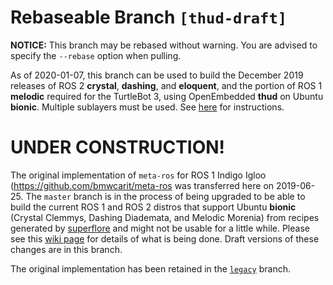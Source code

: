 # Rebaseable Branch `[thud-draft]`

**NOTICE:** This branch may be rebased without warning. You are advised to
specify the `--rebase` option when pulling.

As of 2020-01-07, this branch can be used to build the December 2019 releases of
ROS 2 **crystal**, **dashing**, and **eloquent**, and the portion of ROS 1
**melodic** required for the TurtleBot 3, using OpenEmbedded **thud** on Ubuntu
**bionic**. Multiple sublayers must be used. See
[here](https://github.com/ros/meta-ros/wiki/OpenEmbedded-Build-Instructions)
for instructions.

# UNDER CONSTRUCTION!

The original implementation of `meta-ros` for ROS 1 Indigo Igloo
(<https://github.com/bmwcarit/meta-ros> was transferred here on 2019-06-25. The
`master` branch is in the process of being upgraded to be able to build the
current ROS 1 and ROS 2 distros that support Ubuntu **bionic** (Crystal Clemmys,
Dashing Diademata, and Melodic Morenia) from recipes generated by
[superflore](https://github.com/ros-infrastructure/superflore/) and might not be
usable for a little while. Please see this
[wiki page](https://github.com/ros/meta-ros/wiki/Superflore-OE-Recipe-Generation-Scheme)
for details of what is being done. Draft versions of these changes are in this
branch.

The original implementation has been retained in the [`legacy`](https://github.com/ros/meta-ros/tree/legacy) branch.
